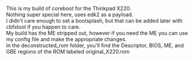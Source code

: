 This is my build of coreboot for the Thinkpad X220.<br>
Nothing super special here, uses edk2 as a payload.<br>
I didn't care enough to set a bootsplash, but that can be added later with cbfstool if you happen to care.<br>
My build has the ME stripped out, however if you need the ME you can use my config file and make the appropriate changes.<br>
In the deconstructed_rom folder, you'll find the Descriptor, BIOS, ME, and GBE regions of the ROM labeled original_X220.rom<br>
